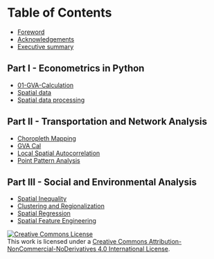 # Table of Contents

- [Foreword](Foreword)
- [Acknowledgements](Acknowledgements)
- [Executive summary](Executive_summary)

## Part I - Econometrics in Python

- [01-GVA-Calculation](01-GVA-Calculation)
- [Spatial data](02_spatial_data)
- [Spatial data processing](03_spatial_data_processing)

## Part II - Transportation and Network Analysis

- [Choropleth Mapping](04_bike_network_analysis)
- [GVA Cal](01-GVA-Calculation)
- [Local Spatial Autocorrelation](07_local_autocorrelation)
- [Point Pattern Analysis](08_point_pattern_analysis)

## Part III - Social and Environmental Analysis

- [Spatial Inequality](09_spatial_inequality)
- [Clustering and Regionalization](10_clustering_and_regionalization)
- [Spatial Regression](11_regression)
- [Spatial Feature Engineering](12_feature_engineering)

<a rel="license" href="http://creativecommons.org/licenses/by-nc-nd/4.0/"><img alt="Creative Commons License" style="border-width:0" src="https://i.creativecommons.org/l/by-nc-nd/4.0/88x31.png" /></a><br />This work is licensed under a <a rel="license" href="http://creativecommons.org/licenses/by-nc-nd/4.0/">Creative Commons Attribution-NonCommercial-NoDerivatives 4.0 International License</a>.
<!-- #endregion -->